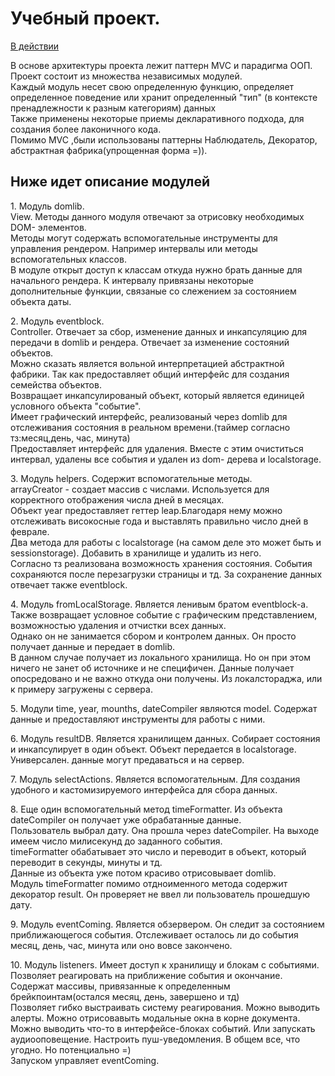 <h1>Учебный проект.</h1>
<a href='https://pinkhonkkonggmr.github.io/eventcountdown/index.html'>В действии</a>

<p></p>
В основе архитектуры проекта лежит паттерн MVC и парадигма ООП. Проект состоит из множества независимых модулей.<br> Каждый модуль несет свою определенную функцию, определяет определенное поведение или хранит определенный "тип" (в контексте пренадлежности к разным категориям) данных<br>
Также применены некоторые приемы декларативного подхода, для создания более лаконичного кода.
<br>
Помимо MVC ,были использованы паттерны Наблюдатель, Декоратор, абстрактная фабрика(упрощенная форма =)).
<p></p>
<h2>Ниже идет описание модулей</h2>
1. Модуль domlib.<br>
View. Методы данного модуля отвечают за отрисовку необходимых DOM- элементов.<br>
Методы могут содержать вспомогательные инструменты для управления рендером. Например интервалы или методы вспомогательных классов.
<br>
В модуле открыт доступ к классам откуда нужно брать данные для начального рендера.
К интервалу привязаны некоторые дополнительные функции, связаные со слежением за состоянием объекта даты.
<p></p>
2. Модуль eventblock. <br>
Controller. Отвечает за сбор, изменение данных и инкапсуляцию для передачи в domlib и рендера. Отвечает за изменение состояний объектов.
<br> Можно сказать является вольной интерпретацией абстрактной фабрики. Так как предоставляет общий интерфейс для создания семейства объектов.
<br>
Возвращает инкапсулированый объект, который является единицей условного объекта "событие". 
<br> Имеет графический интерфейс, реализованый через domlib для отслеживания состояния в реальном времени.(таймер согласно тз:месяц,день, час, минута)
<br> Предоставляет интерфейс для удаления. Вместе с этим очиститься интервал, удалены все события и удален из dom- дерева и localstorage.
<p></p>
3. Модуль helpers. Содержит вспомогательные методы.
<br>
arrayCreator - создает массив с числами. Используется для корректного отображения числа дней в месяцах.
<br>Объект year предоставляет геттер leap.Благодаря нему можно отслеживать високосные года и выставлять правильно число дней в феврале.
<br>
Два метода для работы с localstorage (на самом деле это может быть и sessionstorage). Добавить в хранилище и удалить из него.
<br> Согласно тз реализована возможность хранения состояния. События сохраняются после перезагрузки страницы и тд. За сохранение данных
отвечает также eventblock.
<p></p>
4. Модуль fromLocalStorage. Является ленивым братом eventblock-а. Также возвращает условное событие с графическим представлением, возможностью удаления и отчистки всех данных.
<br> Однако он не занимается сбором и контролем данных. Он просто получает данные и передает в domlib. 
<br> В данном случае получает из локального хранилища. Но он при этом ничего не занет об источнике и не специфичен. Данные получает опосредовано и не важно откуда они получены. Из локалстораджа, или к примеру загружены с сервера.
<p></p>
5. Модули time, year, mounths, dateCompiler являются model. Содержат данные и предоставляют инструменты для работы с ними.
<p></p>
6. Модуль resultDB. Является хранилищем данных. Собирает состояния и инкапсулирует в один объект. Объект передается в localstorage. 
<br> Универсален. данные могут предаваться и на сервер.
<p></p>
7. Модуль selectActions. Является вспомогательным. Для создания удобного и кастомизируемого интерфейса для сбора данных.
<p></p>
8. Еще один вспомогательный метод timeFormatter. Из объекта dateCompiler он получает уже обрабатанные данные. 
<br> Пользователь выбрал дату. Она прошла через dateCompiler. На выходе имеем число милисекунд до заданного события.
<br>timeFormatter обабатывает это число и переводит в объект, который переводит в секунды, минуты и тд.
<br>Данные из объекта уже потом красиво отрисовывает domlib.
<br> Модуль timeFormatter помимо отдноименного метода содержит декоратор result. Он проверяет не ввел ли пользователь прошедшую дату.
<p></p>
9. Модуль eventComing. Является обзервером. Он следит за состоянием приближающегося события. Отслеживает осталось ли до события
месяц, день, час, минута или оно вовсе закончено.
<p></p>
10. Модуль listeners. Имеет доступ к хранилищу и блокам с событиями. Позволяет реагировать на приближение события и окончание.
<br>Содержат массивы, привязанные к определенным брейкпоинтам(остался месяц, день, завершено и тд) 
<br>Позволяет гибко выстраивать систему реагирования. Можно выводить алерты. Можно отрисовавыть модальные окна в корне документа.
<br> Можно выводить что-то в интерфейсе-блоках событий. Или запускать аудиооповещение. Настроить пуш-уведомления. В общем все, что угодно. Но потенциально =)
<br>Запуском управляет eventComing.

